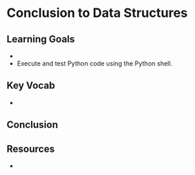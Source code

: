# Conclusion to Data Structures

## Learning Goals

- 
- Execute and test Python code using the Python shell.

## Key Vocab

- 

## Conclusion

## Resources

- 